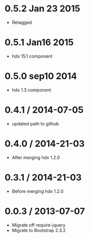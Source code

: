0.5.2 Jan 23 2015
=====================
* Retagged

0.5.1 Jan16 2015
=====================
* hdx 15.1 component

0.5.0 sep10 2014
=====================
* hdx 1.3 component

0.4.1 / 2014-07-05
==================
* updated path to github

0.4.0 / 2014-21-03
==================
* After merging hdx 1.2.0

0.3.1 / 2014-21-03
==================
* Before merging hdx 1.2.0

0.0.3 / 2013-07-07
==================
* Migrate off require-jquery
* Migrate to Bootstrap 2.3.2